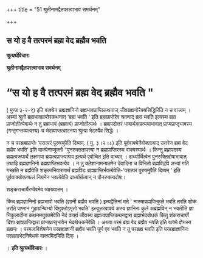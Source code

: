 +++
title = "51 श्रुतीनामद्वैतपरत्वाभाव समर्थनम्"

+++


## स यो ह वै तत्परमं ब्रह्म वेद ब्रह्मैव भवति

**श्रुत्यर्थविचारः**

**श्रुतीनामद्वैतपरत्वाभाव समर्थनम्**

# “स यो ह वै तत्परमं ब्रह्म वेद ब्रह्मैव भवति " 

( मुण्ड ३-२-९) इति वाक्येन ब्रह्मज्ञानिनो ब्रह्मभावप्राप्तिकथनाज् जीवब्रह्मणोरैक्यसिद्धिरिति न च वाच्यम् । अस्यां श्रुतौ ब्रह्मभावप्राप्तेरकथनात् 'ब्रह्म भवति ' इति ब्रह्मप्राप्तेरेव श्रवणाद् ब्रह्म भवति इत्यस्य ब्रह्म प्राप्नोतीत्येवार्थः न तु ब्रह्मभावं (ब्रह्मत्वं) प्राप्नोतीत्यर्थः । ब्रह्मपदोत्तरं भावार्थकप्रत्ययाभावात् प्राप्यप्राप्तृभावस्य (गन्तृगन्तव्यत्वस्य) च भेदव्याप्तत्वादनया श्रुत्या भेदस्यैव सिद्धेः ।

न च परब्रह्मप्राप्तेः ‘परात्परं पुरुषमुपैति दिव्यम्. ( मु. ३।२।८) इति पूर्ववाक्येनैवोक्तत्वाद् उत्तरेण ब्रह्म वेद ब्रह्मैव भवति' इति वाक्येनाप्युक्तौ "पुनरुक्ततापत्त्या न ब्रह्मप्राप्तिरस्य वाक्यस्यार्थः । किन्तु ब्रह्मपदस्य ब्रह्मत्वरूपार्थे लक्षणया ब्रह्मत्वप्राप्त्याश्रय इत्यर्थ एवोचित इति वाच्यम् । दार्ध्यार्थित्वेन पुनरुक्तिदोषाभावात् तथाहि ब्रह्मज्ञानिनो ब्रह्मप्राप्तिभवत्येव । न तु क्लेशानामन्यतमेन देवादिना च विनितो ब्रह्मविद्रपि अन्यां गतिं गच्छति न ब्रह्मैवेति शङ्कानिवारणार्थं ब्रह्मविदः ब्रह्मप्राप्तिर्भवत्येवेति-'परात्परं पुरुषमुपैति दिव्यम् ' इति पूर्ववाक्योक्तफलं नियमेन भवत्येवेति दार्ध्यार्थत्वान् न पौनरुक्त्यदोषः।

शङ्कराचार्यैरप्येवमेव व्याख्यातम् ।

किंच ब्रह्मज्ञानिनो ब्रह्मभावो भवति (ज्ञानी ब्रह्मैव भवति ) इत्यद्वैतिनां मते ' नास्याब्रह्मवित्कुले भवति तरति शोकं तरति पाप्मानं गुहाग्रन्थिभ्यो विमुक्तोऽमृतो भवति' इत्त्युत्तरवाक्ये अस्य ज्ञानिनः कुले अब्रह्मविन् न भवतीति ज्ञा निकुलादीनां कथनमयुक्तमेवेति नेदं वाक्यं जीवस्य ब्रह्मत्वप्राप्तिकथनद्वारा ब्रह्माभेदबोधकं किंतु शंकराचार्यो दिशा ब्रह्मप्राप्तिद्वारा प्राप्यप्राप्तृभावेन भेदबोधकमेवेति । अथवा परमं ब्रह्म वेद ब्रह्मैव भवति इति वाक्ये ज्ञेयस्य ब्रह्मणः । परमत्वविशेषणेन परब्रह्मज्ञानी ब्रह्मैव भवति पूर्ण एव भवति न तु परब्रह्म भवति इति परब्रह्मज्ञानिनः परब्रह्माभेदनिषेधकं वाक्यमिदमिति दिक् ।

। **इति श्रुत्यर्थविचारः** ।

